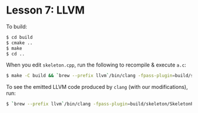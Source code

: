 # Lesson 7: LLVM

To build:
```bash
$ cd build
$ cmake ..
$ make
$ cd ..
```

When you edit `skeleton.cpp`, run the following to recompile & execute `a.c`:
```bash
$ make -C build && `brew --prefix llvm`/bin/clang -fpass-plugin=build/skeleton/SkeletonPass.dylib a.c
```

To see the emitted LLVM code produced by `clang` (with our modifications), run:
```bash
$ `brew --prefix llvm`/bin/clang -fpass-plugin=build/skeleton/SkeletonPass.dylib -emit-llvm -S -o - a.c
```
